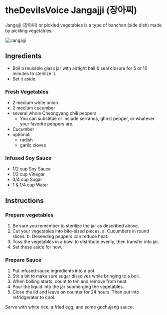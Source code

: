 # theDevilsVoice Jangajji (장아찌)

Jangajji (장아찌) or pickled vegetables is a type of banchan (side dish) made by pickling vegetables.

![Jangajji](/blob/master/hacker_cookbook/templates/sides/thedevilsvoice_jangajji/jangajji.jpg)

## Ingredients

- Boil a reusable glass jar with airtight bail & seal closure for 5 or 10 minutes to sterilize it.
- Set it aside.

### Fresh Vegetables

- 2 medium white onion
- 2 medium cucumber
- several whole Cheongyang chili peppers
  - You can substitue or include serranos, ghost pepper, or whatever your favorite peppers are.
- Cucumber
- optional:
  - radish
  - garlic cloves

### Infused Soy Sauce

- 1/2 cup Soy Sauce
- 1/2 cup Vinegar
- 3/4 cup Sugar
- 1 & 1/4 cup Water

## Instructions

### Prepare vegetables

1. Be sure you remember to sterilize the jar as described above.
2. Cut your vegetables into bite-sized pieces.
  a. Cucumbers in round slices.
  b. Deseeding peppers can reduce heat.
3. Toss the vegetables in a bowl to distribute evenly, then transfer into jar.
4. Set these aside for now.

### Prepare Sauce

1. Put infused sauce ingredients into a pot.
2. Stir a bit to make sure sugar dissolves while bringing to a boil.
3. When boiling starts, count to ten and remove from heat.
4. Pour the liquid into the jar submerging the vegetables.
5. Close the lid and leave on counter for 24 hours. Then put into refridgerator to cool.

Serve with white rice, a fried egg, and some gochujang sauce.
